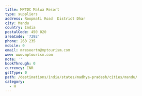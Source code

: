 ```yaml
---
title: MPTDC Malwa Resort
type: suppliers
address: Roopmati Road  District Dhar
city: Mandu
country: India
postalCode: 450 020
areaCode: '7292'
phone: 263 235
mobile: 0
email: mresoertm@mptourism.com
www: www.mptourism.com
note: ''
bookThrough: 0
currency: INR
gstType: 0
path: /destinations/india/states/madhya-pradesh/cities/mandu/
category:
  - H
---
```


